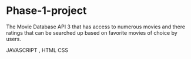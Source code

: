 # Phase-1-project
The Movie Database API 3 that has access to numerous movies and there ratings that can be searched up based on favorite movies of choice by users.

JAVASCRIPT , HTML CSS

